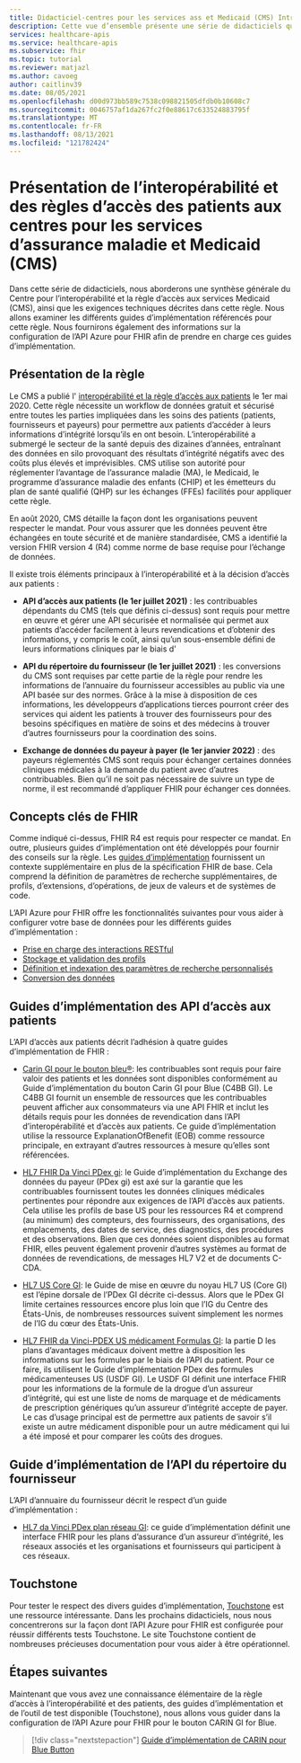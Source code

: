 ```yaml
---
title: Didacticiel-centres pour les services ass et Medicaid (CMS) Introduction-API Azure pour FHIR
description: Cette vue d’ensemble présente une série de didacticiels qui se rapportent au centre de l’interopérabilité entre les services de l’assurance maladie et des services Medicaid (CMS) et à la règle d’accès aux patients.
services: healthcare-apis
ms.service: healthcare-apis
ms.subservice: fhir
ms.topic: tutorial
ms.reviewer: matjazl
ms.author: cavoeg
author: caitlinv39
ms.date: 08/05/2021
ms.openlocfilehash: d00d973bb589c7538c098821505dfdb0b10608c7
ms.sourcegitcommit: 0046757af1da267fc2f0e88617c633524883795f
ms.translationtype: MT
ms.contentlocale: fr-FR
ms.lasthandoff: 08/13/2021
ms.locfileid: "121782424"
---
```

# <a name="centers-for-medicare-and-medicaid-services-cms-interoperability-and-patient-access-rule-introduction"></a>Présentation de l’interopérabilité et des règles d’accès des patients aux centres pour les services d’assurance maladie et Medicaid (CMS)

Dans cette série de didacticiels, nous aborderons une synthèse générale du Centre pour l’interopérabilité et la règle d’accès aux services Medicaid (CMS), ainsi que les exigences techniques décrites dans cette règle. Nous allons examiner les différents guides d’implémentation référencés pour cette règle. Nous fournirons également des informations sur la configuration de l’API Azure pour FHIR afin de prendre en charge ces guides d’implémentation.


## <a name="rule-overview"></a>Présentation de la règle

Le CMS a publié l' [interopérabilité et la règle d’accès aux patients](https://www.cms.gov/Regulations-and-Guidance/Guidance/Interoperability/index) le 1er mai 2020. Cette règle nécessite un workflow de données gratuit et sécurisé entre toutes les parties impliquées dans les soins des patients (patients, fournisseurs et payeurs) pour permettre aux patients d’accéder à leurs informations d’intégrité lorsqu’ils en ont besoin. L’interopérabilité a submergé le secteur de la santé depuis des dizaines d’années, entraînant des données en silo provoquant des résultats d’intégrité négatifs avec des coûts plus élevés et imprévisibles. CMS utilise son autorité pour réglementer l’avantage de l’assurance maladie (MA), le Medicaid, le programme d’assurance maladie des enfants (CHIP) et les émetteurs du plan de santé qualifié (QHP) sur les échanges (FFEs) facilités pour appliquer cette règle. 

En août 2020, CMS détaille la façon dont les organisations peuvent respecter le mandat. Pour vous assurer que les données peuvent être échangées en toute sécurité et de manière standardisée, CMS a identifié la version FHIR version 4 (R4) comme norme de base requise pour l’échange de données. 

Il existe trois éléments principaux à l’interopérabilité et à la décision d’accès aux patients :

* **API d’accès aux patients (le 1er juillet 2021)** : les contribuables dépendants du CMS (tels que définis ci-dessus) sont requis pour mettre en œuvre et gérer une API sécurisée et normalisée qui permet aux patients d’accéder facilement à leurs revendications et d’obtenir des informations, y compris le coût, ainsi qu’un sous-ensemble défini de leurs informations cliniques par le biais d'  

* **API du répertoire du fournisseur (le 1er juillet 2021)** : les conversions du CMS sont requises par cette partie de la règle pour rendre les informations de l’annuaire du fournisseur accessibles au public via une API basée sur des normes. Grâce à la mise à disposition de ces informations, les développeurs d’applications tierces pourront créer des services qui aident les patients à trouver des fournisseurs pour des besoins spécifiques en matière de soins et des médecins à trouver d’autres fournisseurs pour la coordination des soins.  

* **Exchange de données du payeur à payer (le 1er janvier 2022)** : des payeurs réglementés CMS sont requis pour échanger certaines données cliniques médicales à la demande du patient avec d’autres contribuables. Bien qu’il ne soit pas nécessaire de suivre un type de norme, il est recommandé d’appliquer FHIR pour échanger ces données. 

## <a name="key-fhir-concepts"></a>Concepts clés de FHIR

Comme indiqué ci-dessus, FHIR R4 est requis pour respecter ce mandat. En outre, plusieurs guides d’implémentation ont été développés pour fournir des conseils sur la règle. Les [guides d’implémentation](https://www.hl7.org/fhir/implementationguide.html) fournissent un contexte supplémentaire en plus de la spécification FHIR de base. Cela comprend la définition de paramètres de recherche supplémentaires, de profils, d’extensions, d’opérations, de jeux de valeurs et de systèmes de code.

L’API Azure pour FHIR offre les fonctionnalités suivantes pour vous aider à configurer votre base de données pour les différents guides d’implémentation :

* [Prise en charge des interactions RESTful](fhir-features-supported.md)
* [Stockage et validation des profils](validation-against-profiles.md)
* [Définition et indexation des paramètres de recherche personnalisés](how-to-do-custom-search.md)
* [Conversion des données](convert-data.md)

## <a name="patient-access-api-implementation-guides"></a>Guides d’implémentation des API d’accès aux patients

L’API d’accès aux patients décrit l’adhésion à quatre guides d’implémentation de FHIR :

* [Carin GI pour le bouton bleu®](http://hl7.org/fhir/us/carin-bb/STU1/index.html): les contribuables sont requis pour faire valoir des patients et les données sont disponibles conformément au Guide d’implémentation du bouton Carin GI pour Blue (C4BB GI). Le C4BB GI fournit un ensemble de ressources que les contribuables peuvent afficher aux consommateurs via une API FHIR et inclut les détails requis pour les données de revendication dans l’API d’interopérabilité et d’accès aux patients. Ce guide d’implémentation utilise la ressource ExplanationOfBenefit (EOB) comme ressource principale, en extrayant d’autres ressources à mesure qu’elles sont référencées.
* [HL7 FHIR Da Vinci PDex gi](http://hl7.org/fhir/us/davinci-pdex/STU1/index.html): le Guide d’implémentation du Exchange des données du payeur (PDex gi) est axé sur la garantie que les contribuables fournissent toutes les données cliniques médicales pertinentes pour répondre aux exigences de l’API d’accès aux patients. Cela utilise les profils de base US pour les ressources R4 et comprend (au minimum) des compteurs, des fournisseurs, des organisations, des emplacements, des dates de service, des diagnostics, des procédures et des observations. Bien que ces données soient disponibles au format FHIR, elles peuvent également provenir d’autres systèmes au format de données de revendications, de messages HL7 V2 et de documents C-CDA.
* [HL7 US Core GI](https://www.hl7.org/fhir/us/core/toc.html): le Guide de mise en œuvre du noyau HL7 US (Core GI) est l’épine dorsale de l’PDex GI décrite ci-dessus. Alors que le PDex GI limite certaines ressources encore plus loin que l’IG du Centre des États-Unis, de nombreuses ressources suivent simplement les normes de l’IG du cœur des États-Unis.

* [HL7 FHIR da Vinci-PDEX US médicament Formulas GI](http://hl7.org/fhir/us/Davinci-drug-formulary/index.html): la partie D les plans d’avantages médicaux doivent mettre à disposition les informations sur les formules par le biais de l’API du patient. Pour ce faire, ils utilisent le Guide d’implémentation PDex des formules médicamenteuses US (USDF GI). Le USDF GI définit une interface FHIR pour les informations de la formule de la drogue d’un assureur d’intégrité, qui est une liste de noms de marquage et de médicaments de prescription génériques qu’un assureur d’intégrité accepte de payer. Le cas d’usage principal est de permettre aux patients de savoir s’il existe un autre médicament disponible pour un autre médicament qui lui a été imposé et pour comparer les coûts des drogues.

## <a name="provider-directory-api-implementation-guide"></a>Guide d’implémentation de l’API du répertoire du fournisseur

L’API d’annuaire du fournisseur décrit le respect d’un guide d’implémentation :

* [HL7 da Vinci PDex plan réseau GI](http://build.fhir.org/ig/HL7/davinci-pdex-plan-net/): ce guide d’implémentation définit une interface FHIR pour les plans d’assurance d’un assureur d’intégrité, les réseaux associés et les organisations et fournisseurs qui participent à ces réseaux.

## <a name="touchstone"></a>Touchstone

Pour tester le respect des divers guides d’implémentation, [Touchstone](https://touchstone.aegis.net/touchstone/) est une ressource intéressante. Dans les prochains didacticiels, nous nous concentrerons sur la façon dont l’API Azure pour FHIR est configurée pour réussir différents tests Touchstone. Le site Touchstone contient de nombreuses précieuses documentation pour vous aider à être opérationnel.

## <a name="next-steps"></a>Étapes suivantes

Maintenant que vous avez une connaissance élémentaire de la règle d’accès à l’interopérabilité et des patients, des guides d’implémentation et de l’outil de test disponible (Touchstone), nous allons vous guider dans la configuration de l’API Azure pour FHIR pour le bouton CARIN GI for Blue. 

>[!div class="nextstepaction"]
>[Guide d’implémentation de CARIN pour Blue Button](../fhir/carin-implementation-guide-blue-button-tutorial.md)  